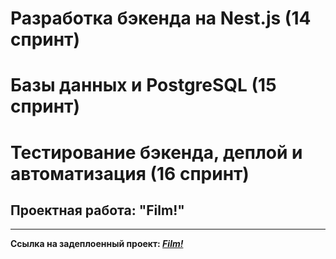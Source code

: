 # Разработка бэкенда на Nest.js (14 спринт)
# Базы данных и PostgreSQL (15 спринт)
# Тестирование бэкенда, деплой и автоматизация (16 спринт)

## Проектная работа: "Film!"

---

**Ссылка на задеплоенный проект: _[Film!](http://arodionov.nomorepartiessbs.ru/)_**
